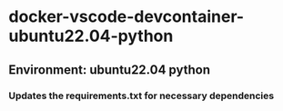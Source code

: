 # docker-vscode-devcontainer-ubuntu22.04-python

## Environment: ubuntu22.04 python

### Updates the requirements.txt for necessary dependencies